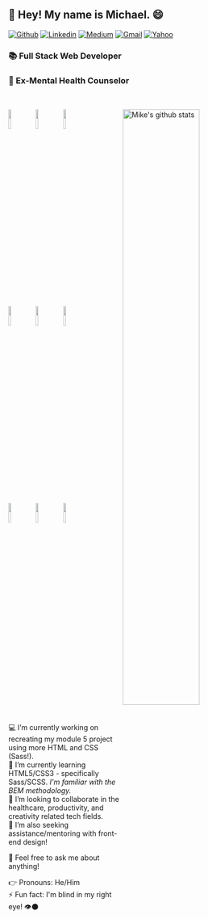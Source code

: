 ## 👋 Hey! My name is Michael. 😄 
[![Github](https://img.shields.io/badge/-Github-000?style=flat&logo=Github&logoColor=white)](https://github.com/jiangmichael1)
[![Linkedin](https://img.shields.io/badge/-LinkedIn-blue?style=flat&logo=Linkedin&logoColor=white)](https://www.linkedin.com/in/jiangmichael1/)
[![Medium](https://img.shields.io/badge/-Medium-12100e?style=flat&logo=Medium&logoColor=white)](https://medium.com/@jiams)
[![Gmail](https://img.shields.io/badge/-Gmail-c14438?style=flat&logo=Gmail&logoColor=white)](mailto:jiangmichael1@gmail.com)
[![Yahoo](https://img.shields.io/badge/-Yahoo-6001d2?style=flat&logo=Yahoo&logoColor=white)](mailto:jiangm1@yahoo.com)
### 📚 Full Stack Web Developer 
### 🍵 Ex-Mental Health Counselor
<br />

<p>
  <a href="https://github.com/jiangmichael1">
    <img width="55%" align="right" alt="Mike's github stats" src="https://github-readme-stats.vercel.app/api?username=jiangmichael1&count_private=true&show_icons=true&hide_border=true" />
  </a>
  
  <!-- Your languages and tools. Be careful with the alignment. 
  You can use this sites to get logos: https://www.vectorlogo.zone or https://simpleicons.org/
  -->
  <code><img width="10%" src="https://www.vectorlogo.zone/logos/ruby-lang/ruby-lang-ar21.svg"></code>
  <code><img width="10%" src="https://www.vectorlogo.zone/logos/javascript/javascript-ar21.svg"></code>
  <code><img width="10%" src="https://www.vectorlogo.zone/logos/reactjs/reactjs-ar21.svg"></code>
  <br />
  <code><img width="10%" src="https://www.vectorlogo.zone/logos/python/python-ar21.svg"></code>
  <code><img width="10%" src="https://www.vectorlogo.zone/logos/sass-lang/sass-lang-ar21.svg"></code>
  <code><img width="10%" src="https://www.vectorlogo.zone/logos/w3_html5/w3_html5-ar21.svg"></code>
  <br />
  <code><img width="10%" src="https://www.vectorlogo.zone/logos/postgresql/postgresql-ar21.svg"></code>
  <code><img width="10%" src="https://www.vectorlogo.zone/logos/github/github-ar21.svg"></code>
  <code><img width="10%" src="https://www.vectorlogo.zone/logos/visualstudio_code/visualstudio_code-ar21.svg"></code>
</p>
<br />

💻 I’m currently working on recreating my module 5 project using more HTML and CSS (Sass!).</br>
🌱 I’m currently learning HTML5/CSS3 - specifically Sass/SCSS. <i>I'm familiar with the BEM methodology.</i> </br>
👯 I’m looking to collaborate in the healthcare, productivity, and creativity related tech fields. </br>
🤔 I’m also seeking assistance/mentoring with front-end design!</br>

💬 Feel free to ask me about anything! </br>

👉 Pronouns: He/Him
<br />
⚡ Fun fact: I'm blind in my right eye! 👁️⚫

<!--
**jiangmichael1/jiangmichael1** is a ✨ _special_ ✨ repository because its `README.md` (this file) appears on your GitHub profile.



-->
